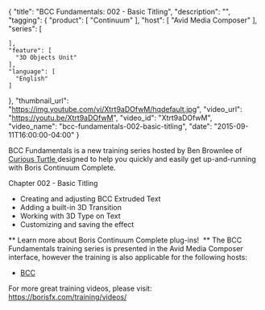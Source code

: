 {
  "title": "BCC Fundamentals: 002 - Basic Titling",
  "description": "",
  "tagging": {
    "product": [
      "Continuum"
    ],
    "host": [
      "Avid Media Composer"
    ],
    "series": [

    ],
    "feature": [
      "3D Objects Unit"
    ],
    "language": [
      "English"
    ]
  },
  "thumbnail_url": "https://img.youtube.com/vi/Xtrt9aDOfwM/hqdefault.jpg",
  "video_url": "https://youtu.be/Xtrt9aDOfwM",
  "video_id": "Xtrt9aDOfwM",
  "video_name": "bcc-fundamentals-002-basic-titling",
  "date": "2015-09-11T16:00:00-04:00"
}

BCC Fundamentals is a new training series hosted by Ben Brownlee of [ Curious
Turtle ](http://www.curiousturtle.com/) designed to help you quickly and
easily get up-and-running with Boris Continuum Complete.

Chapter 002 - Basic Titling

  * Creating and adjusting BCC Extruded Text
  * Adding a built-in 3D Transition
  * Working with 3D Type on Text
  * Customizing and saving the effect

** Learn more about Boris Continuum Complete plug-ins!  ** The BCC Fundamentals training series is presented in the Avid Media Composer interface, however the training is also applicable for the following hosts:

  * [ BCC ](/products/continuum/)

For more great training videos, please visit:  [ https://borisfx.com/training/videos/ ](/training/videos/)




